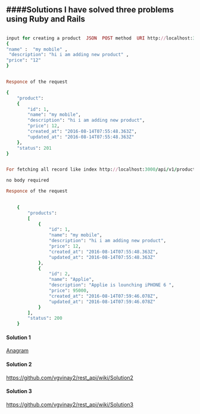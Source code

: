 ####Solutions  I have solved three problems using Ruby and Rails
----
````ruby

input for creating a product  JSON  POST method  URI http://localhost:3000/api/v1/products
{
"name" :  "my mobile" ,
 "description": "hi i am adding new product" ,
"price": "12"
}


Responce of the request

{
    "product":
    {
        "id": 1,
        "name": "my mobile",
        "description": "hi i am adding new product",
        "price": 12,
        "created_at": "2016-08-14T07:55:48.363Z",
        "updated_at": "2016-08-14T07:55:48.363Z"
    },
    "status": 201
}


For fetching all record like index http://localhost:3000/api/v1/products GET 

no body required 

Responce of the request
 

    {
        "products":
        [
            {
                "id": 1,
                "name": "my mobile",
                "description": "hi i am adding new product",
                "price": 12,
                "created_at": "2016-08-14T07:55:48.363Z",
                "updated_at": "2016-08-14T07:55:48.363Z"
            },
            {
                "id": 2,
                "name": "Applie",
                "description": "Applie is lounching iPHONE 6 ",
                "price": 95000,
                "created_at": "2016-08-14T07:59:46.078Z",
                "updated_at": "2016-08-14T07:59:46.078Z"
            }
        ],
        "status": 200
    }

````


#### Solution 1
[Anagram](https://github.com/vgvinay2/cialfo_app/wiki/program1.rb)

#### Solution 2
https://github.com/vgvinay2/rest_api/wiki/Solution2

#### Solution 3
https://github.com/vgvinay2/rest_api/wiki/Solution3



